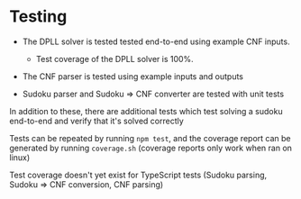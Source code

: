 # Testing

* The DPLL solver is tested tested end-to-end using example CNF inputs.
    - Test coverage of the DPLL solver is 100%.  

* The CNF parser is tested using example inputs and outputs

* Sudoku parser and Sudoku => CNF converter are tested with unit tests


In addition to these, there are additional tests which test solving a sudoku end-to-end and verify that it's solved correctly


Tests can be repeated by running `npm test`, and the coverage report can be generated by running `coverage.sh` (coverage reports only work when ran on linux)


Test coverage doesn't yet exist for TypeScript tests (Sudoku parsing, Sudoku => CNF conversion, CNF parsing)